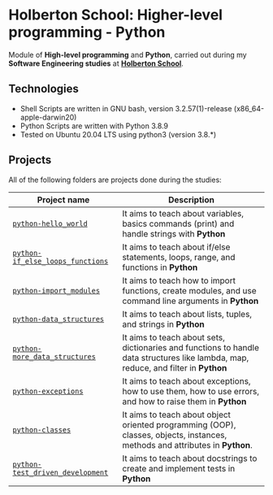 # Holberton School: Higher-level programming - Python

Module of **High-level programming** and **Python**, carried out during my **Software Engineering studies** at **[Holberton School](https://www.holbertonschool.com/)**.

## Technologies

* Shell Scripts are written in GNU bash, version 3.2.57(1)-release (x86_64-apple-darwin20)
* Python Scripts are written with Python 3.8.9
* Tested on Ubuntu 20.04 LTS using python3 (version 3.8.*)

## Projects

All of the following folders are projects done during the studies:

| Project name | Description |
| ------------ | ----------- |
| [`python-hello_world`](https://github.com/willmeilahn/holbertonschool-higher_level_programming/tree/master/python-hello_world) | It aims to teach about variables, basics commands (print) and handle strings with **Python** |
| [`python-if_else_loops_functions`](https://github.com/willmeilahn/holbertonschool-higher_level_programming/tree/main/python-if_else_loops_functions) | It aims to teach about if/else statements, loops, range, and functions in **Python** |
| [`python-import_modules`](https://github.com/willmeilahn/holbertonschool-higher_level_programming/tree/master/python-import_modules) | It aims to teach how to import functions, create modules, and use command line arguments in **Python** |
| [`python-data_structures`](https://github.com/willmeilahn/holbertonschool-higher_level_programming/tree/master/python-data_structures) | It aims to teach about lists, tuples, and strings in **Python** |
| [`python-more_data_structures`](https://github.com/willmeilahn/holbertonschool-higher_level_programming/tree/master/python-more_data_structures) | It aims to teach about sets, dictionaries and functions to handle data structures like lambda, map, reduce, and filter in **Python** |
| [`python-exceptions`](https://github.com/willmeilahn/holbertonschool-higher_level_programming/tree/master/python-exceptions) | It aims to teach about exceptions, how to use them, how to use errors, and how to raise them in **Python** |
| [`python-classes`](https://github.com/WillMeilahn/holbertonschool-higher_level_programming/tree/main/python-classes) | It aims to teach about object oriented programming (OOP), classes, objects, instances, methods and attributes in **Python**. |
| [`python-test_driven_development`](https://github.com/WillMeilahn/holbertonschool-higher_level_programming/tree/main/python-test_driven_development) | It aims to teach about docstrings to create and implement tests in **Python** |
